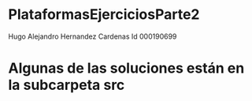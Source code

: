 # PlataformasEjerciciosParte2
Hugo Alejandro Hernandez Cardenas
Id 000190699
# Algunas de las soluciones están en la subcarpeta src

